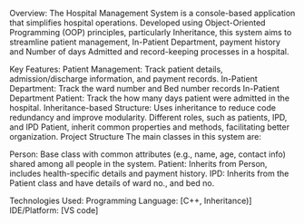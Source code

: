 Overview:
The Hospital Management System is a console-based application that simplifies hospital operations. Developed using Object-Oriented Programming (OOP) principles, particularly Inheritance, this system aims to streamline patient management, In-Patient Department, payment history and Number of days Admitted and record-keeping processes in a hospital.

Key Features:
Patient Management: Track patient details, admission/discharge information, and payment records.
In-Patient Department: Track the ward number and Bed number records
In-Patient Department Patient: Track the how many days patient were admitted in the hospital.
Inheritance-based Structure: Uses inheritance to reduce code redundancy and improve modularity. Different roles, such as patients, IPD, and IPD Patient, inherit common properties and methods, facilitating better organization.
Project Structure
The main classes in this system are:

Person: Base class with common attributes (e.g., name, age, contact info) shared among all people in the system.
Patient: Inherits from Person, includes health-specific details and payment history.
IPD: Inherits from the Patient class and have details of ward no., and bed no.

Technologies Used:
Programming Language: [C++, Inheritance)]
IDE/Platform: [VS code]
